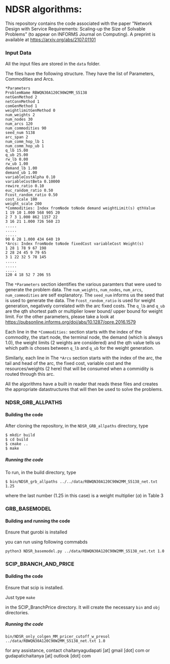 


# NDSR algorithms:
This repository contains the code associated with the paper "Network Design with Service Requirements: Scaling-up the Size of Solvable Problems” (to appear on INFORMS Journal on Computing). A preprint is available at https://arxiv.org/abs/2107.01101 

### Input Data

All the input files are stored in the `data` folder.

The files have the following structure. They have the list of Parameters, Commodities and Arcs.
```
*Parameters
ProblemName RBWQN30A120C90W2MM_S5138
netGenMethod 2
netConnMethod 1
comGenMethod 1
weightlimitGenMethod 0
num_weights 2
num_nodes 30
num_arcs 120
num_commodities 90
seed_num 5138
arc_span 2
num_comm_hop_lb 1
num_comm_hop_ub 1
q_lb 15.00
q_ub 25.00
rw_lb 0.00
rw_ub 1.00
demand_lb 1.00
demand_ub 1.00
variableCostAlpha 0.10
variableCostBeta 0.10000
rewire_ratio 0.10
euc_random_ratio 0.50
Fcost_random_ratio 0.50
cost_scale 100
weight_scale 200
*Commodities: Index fromNode toNode demand weightLimit(s) qthValue
1 19 10 1.000 568 905 20
2 7 3 1.000 862 1157 22
3 16 21 1.000 726 560 23
.....
.....
.....
90 6 28 1.000 434 640 19
*Arcs: Index fromNode toNode fixedCost variableCost Weight(s)
1 28 1 78 9 67 198
2 28 24 45 9 79 65
3 1 22 32 5 78 145
.....
.....
.....
120 4 18 52 7 206 55
```

The `*Parameters` section identifies the various paramters that were used to generate the problem data. The `num_weights`, `num_nodes`, `num_arcs`, `num_commodities` are self explanatory. The `seed_num` informs us the seed that is used to generate the data. The `Fcost_random_ratio` is used for weight generation, negatively correlated with the arc fixed costs. The `q_lb` and `q_ub` are the qth shortest path or multiplier lower bound/ upper bound for weight limit. For the other parameters, please take a look at https://pubsonline.informs.org/doi/abs/10.1287/opre.2016.1579
 

Each line in the `*Commodities:`  section starts with the index of the commodity, the start node, the terminal node, the demand (which is always 1.0), the weight limits (2 weights are considered) and the qth value tells us which path is choses between `q_lb` and `q_ub` for the weight generation. 

Similarly, each line in The `*Arcs` section starts with the index of the arc, the tail and head of the arc, the fixed cost, variable cost and the resources/weights (2 here) that will be consumed when a commidity is routed through this arc. 

All the algorithms have a built in reader that reads these files and creates the appropriate datastructures that will then be used to solve the problems. 



### NDSR_GRB_ALLPATHS
#### Building the code
After cloning the repository, in the `NDSR_GRB_allpaths` directory, type
```
$ mkdir build
$ cd build
$ cmake ..
$ make
```

##### Running the code
To run, in the build directory, type
```
$ bin/NDSR_grb_allpaths ../../data/RBWQN30A120C90W2MM_S5138_net.txt 1.25
```
where the last number (1.25 in this case) is a weight multiplier ($\alpha$) in Table 3

### GRB_BASEMODEL

#### Building and running the code
Ensure that gurobi is installed

you can run using following commabds

```
python3 NDSR_basemodel.py ../data/RBWQN30A120C90W2MM_S5138_net.txt 1.0      
```

### SCIP_BRANCH_AND_PRICE
#### Building the code

Ensure that scip is installed. 

Just type 
`
make
`

in the SCIP_BranchPrice directory. It will create the necessary `bin` and `obj` directories. 

##### Running the code
```
bin/NDSR_only_colgen_MM_pricer_cutoff_w_presol ../data/RBWQN30A120C90W2MM_S5138_net.txt 1.0
```

for any assistance, contact chaitanyagudapati [at] gmail [dot] com or gudapatichaitanya [at] outlook [dot] com


